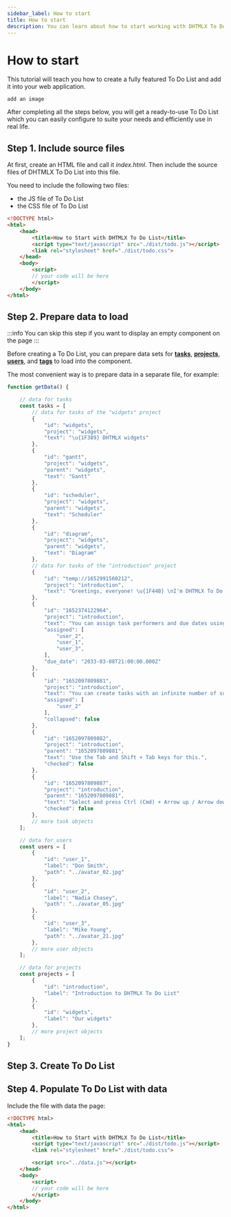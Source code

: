 ```yaml
---
sidebar_label: How to start
title: How to start
description: You can learn about how to start working with DHTMLX To Do List in the documentation of the DHTMLX JavaScript To Do List library. Browse developer guides and API reference, try out code examples and live demos, and download a free 30-day evaluation version of DHTMLX To Do List.
---
```


# How to start

This tutorial will teach you how to create a fully featured To Do List and add it into your web application. 

```todo
add an image
```

After completing all the steps below, you will get a ready-to-use To Do List which you can easily configure to suite your needs and efficiently use in real life.


## Step 1. Include source files

At first, create an HTML file and call it *index.html*. Then include the source files of DHTMLX To Do List into this file.

You need to include the following two files:

- the JS file of To Do List
- the CSS file of To Do List


~~~html title="index.html"
<!DOCTYPE html>
<html>
    <head>
        <title>How to Start with DHTMLX To Do List</title>
        <script type="text/javascript" src="./dist/todo.js"></script>  
        <link rel="stylesheet" href="./dist/todo.css">
    </head>
    <body>
        <script>
        // your code will be here
        </script>
    </body>
</html>
~~~

## Step 2. Prepare data to load

:::info
You can skip this step if you want to display an empty component on the page
:::

Before creating a To Do List, you can prepare data sets for [**tasks**](api/configs/tasks_config.md), [**projects**](api/configs/projects_config.md), [**users**](api/configs/users_config.md), and [**tags**](api/configs/tags_config.md) to load into the component. 

The most convenient way is to prepare data in a separate file, for example:

~~~js title="data.js"
function getData() {

    // data for tasks
    const tasks = [
        // data for tasks of the "widgets" project
        {
            "id": "widgets",
            "project": "widgets",
            "text": "\u{1F389} DHTMLX widgets"
        },
        {
            "id": "gantt",
            "project": "widgets",
            "parent": "widgets",
            "text": "Gantt"
        },
        {
            "id": "scheduler",
            "project": "widgets",
            "parent": "widgets",
            "text": "Scheduler"
        },
        {
            "id": "diagram",
            "project": "widgets",
            "parent": "widgets",
            "text": "Diagram"
        },
        // data for tasks of the "introduction" project    
        {
            "id": "temp://1652991560212",
            "project": "introduction",
            "text": "Greetings, everyone! \u{1F44B} \nI'm DHTMLX To Do List."
        },
        {
            "id": "1652374122964",
            "project": "introduction",
            "text": "You can assign task performers and due dates using the menu.",
            "assigned": [
                "user_2",
                "user_1",
                "user_3",
            ],
            "due_date": "2033-03-08T21:00:00.000Z"
        },
        {
            "id": "1652097809881",
            "project": "introduction",
            "text": "You can create tasks with an infinite number of subtasks.",
            "assigned": [
                "user_2"
            ],
            "collapsed": false
        },
        {
            "id": "1652097809882",
            "project": "introduction",
            "parent": "1652097809881",
            "text": "Use the Tab and Shift + Tab keys for this.",
            "checked": false
        },
        {
            "id": "1652097809887",
            "project": "introduction",
            "parent": "1652097809881",
            "text": "Select and press Ctrl (Cmd) + Arrow up / Arrow down to change the task order.",
            "checked": false
        },
        // more task objects
    ];

    // data for users
    const users = [
        {
            "id": "user_1",
            "label": "Don Smith",
            "path": "../avatar_02.jpg"
        },
        {
            "id": "user_2",
            "label": "Nadia Chasey",
            "path": "../avatar_05.jpg"
        },
        {
            "id": "user_3",
            "label": "Mike Young",
            "path": "../avatar_21.jpg"
        },
        // more user objects
    ];

    // data for projects
    const projects = [
        {
            "id": "introduction",
            "label": "Introduction to DHTMLX To Do List"
        },
        {
            "id": "widgets",
            "label": "Our widgets"
        },
        // more project objects
    ];
}
~~~

## Step 3. Create To Do List

## Step 4. Populate To Do List with data

Include the file with data the page:

~~~html {8} title="index.html"
<!DOCTYPE html>
<html>
    <head>
        <title>How to Start with DHTMLX To Do List</title>
        <script type="text/javascript" src="./dist/todo.js"></script>  
        <link rel="stylesheet" href="./dist/todo.css">

        <script src="../data.js"></script>
    </head>
    <body>
        <script>
        // your code will be here
        </script>
    </body>
</html>
~~~